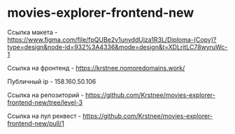 # movies-explorer-frontend-new
Ссылка макета - https://www.figma.com/file/fpQUBe2y1unyddUjza1R3L/Diploma-(Copy)?type=design&node-id=932%3A4336&mode=design&t=XDLritLC78wyruWc-1

Ссылка на фронтенд - https://krstnee.nomoredomains.work/

Публичный ip - 158.160.50.106

Ссылка на репозиторий - https://github.com/Krstnee/movies-explorer-frontend-new/tree/level-3

Ссылка на пул реквест - https://github.com/Krstnee/movies-explorer-frontend-new/pull/1
